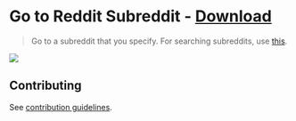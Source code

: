 # Go to Reddit Subreddit - [Download](https://github.com/nikitavoloboev/small-workflows/blob/master/goto-subreddit/Go%20to%20subreddit.alfredworkflow?raw=true)
> Go to a subreddit that you specify. For searching subreddits, use [this](https://github.com/deanishe/alfred-reddit).

![](https://i.imgur.com/8n88O2z.png)

## Contributing
See [contribution guidelines](../CONTRIBUTING.md#readme).
